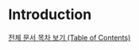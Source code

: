 # Introduction

[전체 문서 목차 보기 (Table of Contents)](http://linuxfromscratch.org/lfs/view/stable/index.html)  
